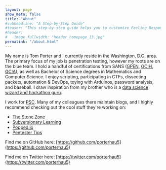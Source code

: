 ```yaml
---
layout: page
show_meta: false
title: "About"
#subheadline: "A Step-by-Step Guide"
#teaser: "This step-by-step guide helps you to customize Feeling Responsive to your needs."
#header:
#   image_fullwidth: "header_homepage_13.jpg"
permalink: "/about.html"
---
```

My name is Tom Porter and I currently reside in the Washington, D.C. area. The primary focus of my job is penetration testing, however my roots are on the blue team. I hold a handful of certifications from SANS ([GPEN](http://www.giac.org/certification/penetration-tester-gpen), [GCIH](http://www.giac.org/certification/certified-incident-handler-gcih), [GCIA](http://www.giac.org/certification/certified-intrusion-analyst-gcia)), as well as Bachelor of Science degrees in Mathematics and Computer Science. I enjoy scripting, participating in CTFs, dissecting packets, automation & DevOps, toying with Arduinos, password analysis, and baseball. I draw inspiration from my brother who is a [data science wizard and hackathon guru](http://benporter.io).

I work for [PSC](http://paysw.com/). Many of my colleagues there maintain blogs, and I highly recommend checking out the cool stuff they're working on:

 * [The Stone Zone](http://thestone.zone)
 * [Subversionary Learning](http://lo-sec.ninja)
 * [Popped.io](https://popped.io)
 * [Pentester Tips](http://www.pentester.tips)


Find me on GitHub here: [https://github.com/porterhau5](https://github.com/porterhau5)

Find me on Twitter here: [https://twitter.com/porterhau5](https://twitter.com/porterhau5)
